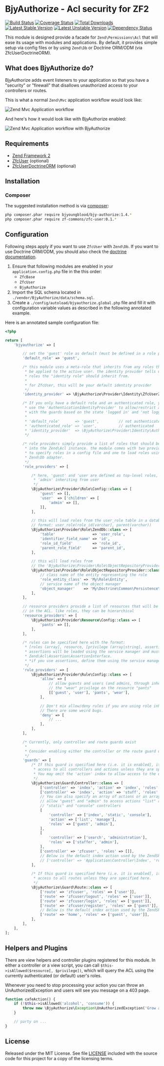 # BjyAuthorize - Acl security for ZF2

[![Build Status](https://travis-ci.org/bjyoungblood/BjyAuthorize.png?branch=master)](https://travis-ci.org/bjyoungblood/BjyAuthorize)
[![Coverage Status](https://coveralls.io/repos/bjyoungblood/BjyAuthorize/badge.png?branch=master)](https://coveralls.io/r/bjyoungblood/BjyAuthorize)
[![Total Downloads](https://poser.pugx.org/bjyoungblood/bjy-authorize/downloads.png)](https://packagist.org/packages/bjyoungblood/bjy-authorize)
[![Latest Stable Version](https://poser.pugx.org/bjyoungblood/bjy-authorize/v/stable.png)](https://packagist.org/packages/bjyoungblood/bjy-authorize)
[![Latest Unstable Version](https://poser.pugx.org/bjyoungblood/bjy-authorize/v/unstable.png)](https://packagist.org/packages/bjyoungblood/bjy-authorize)
[![Dependency Status](https://www.versioneye.com/package/php--bjyoungblood--bjy-authorize/badge.png)](https://www.versioneye.com/package/php--bjyoungblood--bjy-authorize)

This module is designed provide a facade for `Zend\Permissions\Acl` that will
ease its usage with modules and applications. By default, it provides simple
setup via config files or by using `Zend\Db` or Doctrine ORM/ODM (via ZfcUserDoctrineORM).

## What does BjyAuthorize do?

BjyAuthorize adds event listeners to your application so that you have a "security" or "firewall" that disallows
unauthorized access to your controllers or routes.

This is what a normal `Zend\Mvc` application workflow would look like:

![Zend Mvc Application workflow](http://yuml.me/diagram/plain;/activity/%28start%29-%3E%28route%29%2C%20%28route%29-%3E%28get%20controller%29%2C%20%28get%20controller%29-%3E%28dispatch%29%2C%20%28dispatch%29-%3E%28end%29)

And here's how it would look like with BjyAuthorize enabled:

![Zend Mvc Application workflow with BjyAuthorize](http://yuml.me/diagram/plain;/activity/%28start%29-%3E%28route%29%2C%20%28route%29-%3E%3Ca%3E-no%20route%20guard%3E%28get%20controller%29%2C%20%3Ca%3E-%3E%28route%20guard%29%2C%20%28route%20guard%29-%3E%3Cb%3E-authorized%3E%28get%20controller%29%2C%20%3Cb%3Eunauthorized-%3E%28error%29%2C%20%28get%20controller%29-%3E%3Cc%3E-no%20controller%20guard%3E%28dispatch%29%2C%20%3Cc%3E-%3E%28controller%20guard%29%2C%20%28controller%20guard%29-%3E%3Cd%3E-authorized%3E%28dispatch%29%2C%20%3Cd%3Eunauthorized-%3E%28error%29%2C%20%28error%29-%3E%28end%29%2C%20%28dispatch%29-%3E%28end%29)

## Requirements

 * [Zend Framework 2](https://github.com/zendframework/zf2)
 * [ZfcUser](https://github.com/ZF-Commons/ZfcUser) (optional)
 * [ZfcUserDoctrineORM](https://github.com/ZF-Commons/ZfcUserDoctrineORM) (optional)

## Installation

### Composer

The suggested installation method is via [composer](http://getcomposer.org/):

```sh
php composer.phar require bjyoungblood/bjy-authorize:1.4.*
php composer.phar require zf-commons/zfc-user:0.1.*
```

## Configuration

Following steps apply if you want to use `ZfcUser` with `Zend\Db`. If you want to use Doctrine ORM/ODM, you should
also check the [doctrine documentation](https://github.com/bjyoungblood/BjyAuthorize/blob/master/docs/doctrine.md).

 1. Ensure that following modules are enabled in your `application.config.php` file in the this order:
     * `ZfcBase`
     * `ZfcUser`
     * `BjyAuthorize`
 3. Import the SQL schema located in `./vendor/BjyAuthorize/data/schema.sql`.
 4. Create a `./config/autoload/bjyauthorize.global.php` file and fill it with
    configuration variable values as described in the following annotated example.

Here is an annotated sample configuration file:

```php
<?php

return [
    'bjyauthorize' => [

        // set the 'guest' role as default (must be defined in a role provider)
        'default_role' => 'guest',

        /* this module uses a meta-role that inherits from any roles that should
         * be applied to the active user. the identity provider tells us which
         * roles the "identity role" should inherit from.
         *
         * for ZfcUser, this will be your default identity provider
         */
        'identity_provider' => \BjyAuthorize\Provider\Identity\ZfcUserZendDb::class,

        /* If you only have a default role and an authenticated role, you can
         * use the 'AuthenticationIdentityProvider' to allow/restrict access
         * with the guards based on the state 'logged in' and 'not logged in'.
         *
         * 'default_role'       => 'guest',         // not authenticated
         * 'authenticated_role' => 'user',          // authenticated
         * 'identity_provider'  => \BjyAuthorize\Provider\Identity\AuthenticationIdentityProvider::class,
         */

        /* role providers simply provide a list of roles that should be inserted
         * into the Zend\Acl instance. the module comes with two providers, one
         * to specify roles in a config file and one to load roles using a
         * Zend\Db adapter.
         */
        'role_providers' => [

            /* here, 'guest' and 'user are defined as top-level roles, with
             * 'admin' inheriting from user
             */
            \BjyAuthorize\Provider\Role\Config::class => [
                'guest' => [],
                'user'  => ['children' => [
                    'admin' => [],
                ]],
            ],

            // this will load roles from the user_role table in a database
            // format: user_role(role_id(varchar], parent(varchar))
            \BjyAuthorize\Provider\Role\ZendDb::class => [
                'table'                 => 'user_role',
                'identifier_field_name' => 'id',
                'role_id_field'         => 'role_id',
                'parent_role_field'     => 'parent_id',
            ],

            // this will load roles from
            // the 'BjyAuthorize\Provider\Role\ObjectRepositoryProvider' service
            \BjyAuthorize\Provider\Role\ObjectRepositoryProvider::class => [
                // class name of the entity representing the role
                'role_entity_class' => 'My\Role\Entity',
                // service name of the object manager
                'object_manager'    => 'My\Doctrine\Common\Persistence\ObjectManager',
            ],
        ],

        // resource providers provide a list of resources that will be tracked
        // in the ACL. like roles, they can be hierarchical
        'resource_providers' => [
            \BjyAuthorize\Provider\Resource\Config::class => [
                'pants' => [],
            ],
        ],

        /* rules can be specified here with the format:
         * [roles (array], resource, [privilege (array|string], assertion])
         * assertions will be loaded using the service manager and must implement
         * Zend\Acl\Assertion\AssertionInterface.
         * *if you use assertions, define them using the service manager!*
         */
        'rule_providers' => [
            \BjyAuthorize\Provider\Rule\Config::class => [
                'allow' => [
                    // allow guests and users (and admins, through inheritance)
                    // the "wear" privilege on the resource "pants"
                    [['guest', 'user'], 'pants', 'wear'],
                ],

                // Don't mix allow/deny rules if you are using role inheritance.
                // There are some weird bugs.
                'deny' => [
                    // ...
                ],
            ],
        ],

        /* Currently, only controller and route guards exist
         *
         * Consider enabling either the controller or the route guard depending on your needs.
         */
        'guards' => [
            /* If this guard is specified here (i.e. it is enabled], it will block
             * access to all controllers and actions unless they are specified here.
             * You may omit the 'action' index to allow access to the entire controller
             */
            \BjyAuthorize\Guard\Controller::class => [
                ['controller' => 'index', 'action' => 'index', 'roles' => ['guest','user']],
                ['controller' => 'index', 'action' => 'stuff', 'roles' => ['user']],
                // You can also specify an array of actions or an array of controllers (or both)
                // allow "guest" and "admin" to access actions "list" and "manage" on these "index",
                // "static" and "console" controllers
                [
                    'controller' => ['index', 'static', 'console'],
                    'action' => ['list', 'manage'],
                    'roles' => ['guest', 'admin'],
                ],
                [
                    'controller' => ['search', 'administration'],
                    'roles' => ['staffer', 'admin'],
                ],
                ['controller' => 'zfcuser', 'roles' => []],
                // Below is the default index action used by the ZendSkeletonApplication
                // ['controller' => 'Application\Controller\Index', 'roles' => ['guest', 'user']],
            ],

            /* If this guard is specified here (i.e. it is enabled], it will block
             * access to all routes unless they are specified here.
             */
            \BjyAuthorize\Guard\Route::class => [
                ['route' => 'zfcuser', 'roles' => ['user']],
                ['route' => 'zfcuser/logout', 'roles' => ['user']],
                ['route' => 'zfcuser/login', 'roles' => ['guest']],
                ['route' => 'zfcuser/register', 'roles' => ['guest']],
                // Below is the default index action used by the ZendSkeletonApplication
                ['route' => 'home', 'roles' => ['guest', 'user']],
            ],
        ],
    ],
];
```

## Helpers and Plugins

There are view helpers and controller plugins registered for this module.
In either a controller or a view script, you can call
```$this->isAllowed($resource[, $privilege])```, which will query the ACL
using the currently authenticated (or default) user's roles.

Whenever you need to stop processing your action you can throw an UnAuthorizedException and users will see you message on a 403 page.

```php
function cafeAction() {
    if (!$this->isAllowed('alcohol', 'consume')) {
        throw new \BjyAuthorize\Exception\UnAuthorizedException('Grow a beard first!');
    }

    // party on ...
}
```

## License
Released under the MIT License. See file [LICENSE](https://github.com/bjyoungblood/BjyAuthorize/blob/master/LICENSE)
included with the source code for this project for a copy of the licensing terms.
